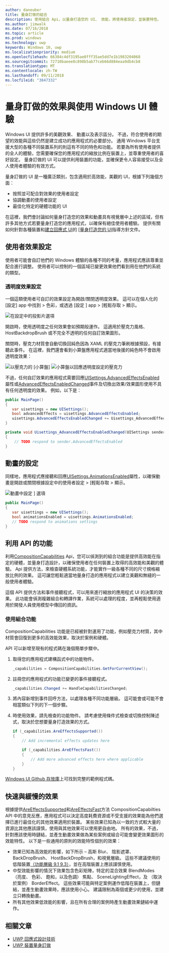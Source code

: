 ```yaml
---
author: daneuber
title: 量身訂做的組合
description: 使用組合 Api，以量身打造您的 UI、 效能，將使用者設定，並裝置特性。
ms.author: jimwalk
ms.date: 07/16/2018
ms.topic: article
ms.prod: windows
ms.technology: uwp
keywords: Windows 10, uwp
ms.localizationpriority: medium
ms.openlocfilehash: 66384c4df3195ae0fff35ae5dd7e1b1983204068
ms.sourcegitcommit: 72710baeee8c898b5ab77ceb66d884eaa9db4cb8
ms.translationtype: MT
ms.contentlocale: zh-TW
ms.lasthandoff: 09/11/2018
ms.locfileid: "3847332"
---
```

# <a name="tailoring-effects--experiences-using-windows-ui"></a>量身訂做的效果與使用 Windows UI 體驗

Windows UI 提供許多的美觀效果、 動畫以及表示區分。 不過，符合使用者的期望的效能與這些仍然是建立成功的應用程式的必要部分。 通用 Windows 平台支援大型的各種不同裝置系列的則這有不同的特色和功能。 若要為所有使用者提供的全人的體驗，您需要確保您的應用程式的縮放比例在裝置上，並尊重使用者的喜好設定。 量身訂做的 UI 可以提供利用裝置的功能，並確保更令人容易接受以及全人使用者體驗的有效方式。

量身訂做的 UI 是一種廣泛類別，包含適用於高效能，美觀的 UI，根據下列幾個方面：

- 按照並可配合對效果的使用者設定
- 協調動畫的使用者設定
- 最佳化特定的硬體功能的 UI

在這裡，我們會討論如何量身打造您的效果和動畫具有視覺層中上述的區域，但有許多其他方式若要量身打造您的應用程式，以確保有絕佳使用者體驗。 提供有關如何針對各種裝置和[建立回應式 UI](/design/layout/responsive-design.md)的 [[量身打造您的 UI](/design/layout/screen-sizes-and-breakpoints-for-responsive-design.md)指導方針文件。

## <a name="user-effects-settings"></a>使用者效果設定

使用者可能會自訂他們的 Windows 體驗的各種不同的考量，應用程式應該尊重並配合進行調整。 使用者可以控制的一個區域已變更效果他們看到用在他們的系統的類型。

### <a name="transparency-effects-settings"></a>透明度效果設定

一個這類使用者可自訂的效果設定為開啟/關閉透明度效果。 這可以在個人化的 [設定] app 中找到 > 色彩，或透過 [設定 \] app > [輕鬆存取 > 顯示。

![在設定中的投影片選項](images/tailoring-transparency-setting.png)

開啟時，使用透明度之任何效果會如預期般運作。 這適用於壓克力風格、 HostBackdropBrush 或不完全不透明的任何自訂效果圖形。

關閉時，壓克力材質會自動切換回純色因為 XAML 的壓克力筆刷根據預設，有接聽此事件。 在這裡，我們還會看到小算盤應用程式適當地後援的純色時不會啟用透明度效果：

![以壓克力的 [小算盤]](images/tailoring-acrylic.png)
![小算盤以回應透明度設定的壓克力](images/tailoring-acrylic-fallback.png)

不過，任何自訂效果的應用程式需要回應[UISettings.AdvancedEffectsEnabled](https://docs.microsoft.com/uwp/api/windows.ui.viewmanagement.uisettings.advancedeffectsenabledchanged)屬性或[AdvancedEffectsEnabledChanged](https://docs.microsoft.com/uwp/api/windows.ui.viewmanagement.uisettings.advancedeffectsenabledchanged)事件及切換出效果/效果圖形使用不具有任何透明度的效果。 例如，以下是：

```cs
public MainPage()
{
   var uisettings = new UISettings();
   bool advancedEffects = uisettings.AdvancedEffectsEnabled;
   uisettings.AdvancedEffectsEnabledChanged += Uisettings_AdvancedEffectsEnabledChanged;
}

private void Uisettings_AdvancedEffectsEnabledChanged(UISettings sender, object args)
{
    // TODO respond to sender.AdvancedEffectsEnabled
}
```

## <a name="animations-settings"></a>動畫的設定

同樣地，應用程式應接聽和回應[UISettings.AnimationsEnabled](https://docs.microsoft.com/uwp/api/windows.ui.viewmanagement.uisettings.animationsenabled)屬性，以確保動畫是開啟或關閉根據設定中的使用者設定 > [輕鬆存取 > 顯示。

![動畫中設定 \] 選項](images/tailoring-animations-setting.png)

```cs
public MainPage()
{
   var uisettings = new UISettings();
   bool animationsEnabled = uisettings.AnimationsEnabled;
   // TODO respond to animations settings
}

```

## <a name="leveraging-the-capabilities-api"></a>利用 API 的功能

利用[CompositionCapabilities](/uwp/api/windows.ui.composition.compositioncapabilities) Api，您可以偵測到的組合功能是提供高效能在指定的硬體，並量身打造設計，以確保使用者在任何裝置上取得的高效能和美觀的體驗。 Api 提供方法，來檢查硬體系統功能，才能實作一級各種不同的尺寸規格縮放比例的效果。 這可讓您輕鬆適當地量身打造的應用程式以建立美觀和無縫的一般使用者體驗。

這個 API 提供方法和事件接聽程式，可以用來進行縮放的應用程式 UI 的決策的效果。 此功能會偵測複雜組合和轉譯作業，系統可以處理的程度，並再輕鬆使用適用於開發人員使用模型中傳回的資訊。

### <a name="using-composition-capabilities"></a>使用組合功能

CompositionCapabilities 功能是已經被針對運用了功能，例如壓克力材質，其中材質會回復到更多的高效能效果，取決於案例和硬體。

API 可以新增至現有的程式碼在幾個簡單步驟中。

1. 取得您的應用程式建構函式中的功能物件。

    ```cs
    _capabilities = CompositionCapabilities.GetForCurrentView();
    ```

1. 註冊您的應用程式的功能已變更的事件接聽程式。

    ```cs
    _capabilities.Changed += HandleCapabilitiesChanged;
    ```

1. 將內容新增到事件回呼方法，以處理各種不同功能層級。 這可能會或可能不會相當類似下列的下一個步驟。
1. 時使用效果，請先檢查的功能物件。 請考慮使用條件式檢查或切換控制陳述式，取決於您想要量身打造效果的方式。

    ```cs
    if (_capabilities.AreEffectsSupported())
    {
        // Add incremental effects updates here

        if (_capabilities.AreEffectsFast())
        {
            // Add more advanced effects here where applicable
        }
    }
    ```

[Windows UI Github 存放庫](https://github.com/Microsoft/WindowsUIDevLabs/tree/master/SampleGallery/Samples/SDK%2015063/CompCapabilities)上可找到完整的範例程式碼。

## <a name="fast-vs-slow-effects"></a>快速與緩慢的效果

根據提供[AreEffectsSupported](/uwp/api/windows.ui.composition.compositioncapabilities.areeffectssupported)和[AreEffectsFast](/uwp/api/windows.ui.composition.compositioncapabilities.areeffectsfast)方法 CompositionCapabilties API 中的意見反應，應用程式可以決定高度耗費資源或不受支援的效果能為他們選擇已進行最佳化的其他效果適用於裝置。 某些效果已知為以一致的方式較大量的資源比其他應該謹慎，使用與其他效果可以使用更自由地。 所有的效果，不過，針對應該使用時鏈結，並產生動畫效果做為某些案例或組合可能會變更效果圖形的效能特性。 以下是一些通用的原則的效能特性個別的效果：

- 效果已知為高效能的影響，如下所示 – 高斯 Blur、 陰影遮罩、 BackDropBrush、 HostBackDropBrush，和視覺層級。 這些不建議使用的低階裝置[（功能層級 9.1 9.3）](https://msdn.microsoft.com/library/windows/desktop/ff476876(v=vs.85).aspx)，並在高階裝置上應該謹慎使用。
- 中型效能影響的情況下效果包含色彩矩陣，特定的混合效果 BlendModes （亮度、 色彩、 飽和，以及色調） 焦點、 SceneLightingEffect，及 （取決於案例） BorderEffect。 這些效果可能與特定案例運作低階在裝置上，但鏈結，並產生動畫效果時，應該使用小心。 建議限制為兩個或更少的使用，並建立只轉換動畫。
- 所有其他效果低效能的影響，且在所有合理的案例時產生動畫效果鏈結中運作。

## <a name="related-articles"></a>相關文章

- [UWP 回應式設計技術](https://docs.microsoft.com/windows/uwp/design/layout/responsive-design)
- [UWP 裝置量身訂做](https://docs.microsoft.com/windows/uwp/design/layout/screen-sizes-and-breakpoints-for-responsive-design)
